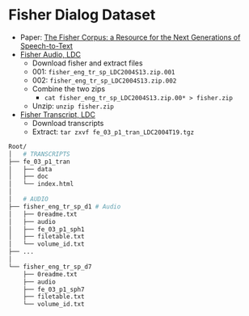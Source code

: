 # Fisher Dialog Dataset

* Paper: [The Fisher Corpus: a Resource for the Next Generations of Speech-to-Text](https://www.ldc.upenn.edu/sites/www.ldc.upenn.edu/files/lrec2004-fisher-corpus.pdf)
* [Fisher Audio, LDC](https://catalog.ldc.upenn.edu/LDC2004S13)
  - Download fisher and extract files
  - 001: `fisher_eng_tr_sp_LDC2004S13.zip.001`
  - 002: `fisher_eng_tr_sp_LDC2004S13.zip.002`
  - Combine the two zips
    - `cat fisher_eng_tr_sp_LDC2004S13.zip.00* > fisher.zip`
  - Unzip: `unzip fisher.zip`
* [Fisher Transcript, LDC](https://catalog.ldc.upenn.edu/LDC2004T19)
  - Download transcripts
  - Extract: `tar zxvf fe_03_p1_tran_LDC2004T19.tgz`


```bash
Root/
│   # TRANSCRIPTS
├── fe_03_p1_tran
│   ├── data
│   ├── doc
│   └── index.html
│
│   # AUDIO
├── fisher_eng_tr_sp_d1 # Audio
│   ├── 0readme.txt
│   ├── audio
│   ├── fe_03_p1_sph1
│   ├── filetable.txt
│   └── volume_id.txt
├── ...
│
└── fisher_eng_tr_sp_d7
    ├── 0readme.txt
    ├── audio
    ├── fe_03_p1_sph7
    ├── filetable.txt
    └── volume_id.txt
```
